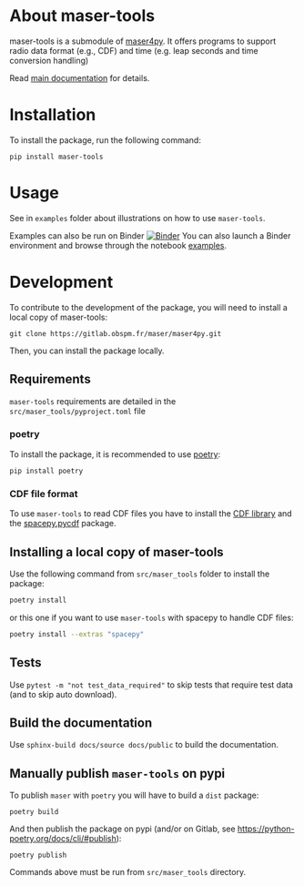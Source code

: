 # About maser-tools

maser-tools is a submodule of [maser4py](https://pypi.org/project/maser4py/).
It offers programs to support radio data format (e.g., CDF) and time (e.g. leap seconds and time conversion handling)

Read [main documentation](https://maser.pages.obspm.fr/maser4py/) for details.

# Installation

To install the package, run the following command:

```
pip install maser-tools
```

# Usage

See in `examples` folder about illustrations on how to use `maser-tools`.

Examples can also be run on Binder [![Binder](https://mybinder.org/badge_logo.svg)](https://mybinder.org/v2/git/https%3A%2F%2Fgitlab.obspm.fr%2Fmaser%2Fmaser4py.git/master) You can also launch a Binder environment and browse through the notebook [examples](https://gitlab.obspm.fr/maser/maser4py/-/tree/namespace/examples).

# Development

To contribute to the development of the package, you will need to install a local copy of maser-tools:

```
git clone https://gitlab.obspm.fr/maser/maser4py.git
```

Then, you can install the package locally.

## Requirements

`maser-tools` requirements are detailed in the `src/maser_tools/pyproject.toml` file

### poetry

To install the package, it is recommended to use [poetry](https://python-poetry.org/docs/#installing-with-pip):

```
pip install poetry
```

### CDF file format

To use `maser-tools` to read CDF files you have to install the [CDF library](https://cdf.gsfc.nasa.gov/html/sw_and_docs.html) and the [spacepy.pycdf](https://spacepy.github.io/install.html) package.

## Installing a local copy of maser-tools

Use the following command from `src/maser_tools` folder to install the package:

```bash
poetry install
```

or this one if you want to use `maser-tools` with spacepy to handle CDF files:

```bash
poetry install --extras "spacepy"
```

## Tests

Use `pytest -m "not test_data_required"` to skip tests that require test data (and to skip auto download).

## Build the documentation

Use `sphinx-build docs/source docs/public` to build the documentation.

## Manually publish `maser-tools` on pypi

To publish `maser` with `poetry` you will have to build a `dist` package:

```
poetry build
```

And then publish the package on pypi (and/or on Gitlab, see https://python-poetry.org/docs/cli/#publish):

```
poetry publish
```

Commands above must be run from `src/maser_tools` directory.

